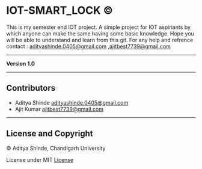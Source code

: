 # IOT-SMART_LOCK ©
This is my semester end IOT project.
A simple project for IOT aspiriants by which anyone can make the same having some basic knowledge. 
Hope you will be able to understand and learn from this git.
For any help and refrence contact : adityashinde.0405@gmail.com ,ajitbest7739@gmail.com


---

**Version 1.0**

---

## Contributors

- Aditya Shinde <adityashinde.0405@gmail.com>
- Ajit Kumar <ajitbest7739@gmail.com>

---
## License and Copyright

© Aditya Shinde, Chandigarh University

License under MIT [License](LICENSE)
